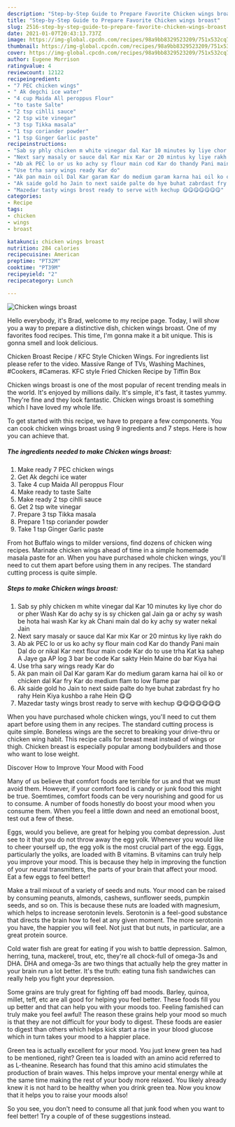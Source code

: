 ```yaml
---
description: "Step-by-Step Guide to Prepare Favorite Chicken wings broast"
title: "Step-by-Step Guide to Prepare Favorite Chicken wings broast"
slug: 2516-step-by-step-guide-to-prepare-favorite-chicken-wings-broast
date: 2021-01-07T20:43:13.737Z
image: https://img-global.cpcdn.com/recipes/98a9bb8329523209/751x532cq70/chicken-wings-broast-recipe-main-photo.jpg
thumbnail: https://img-global.cpcdn.com/recipes/98a9bb8329523209/751x532cq70/chicken-wings-broast-recipe-main-photo.jpg
cover: https://img-global.cpcdn.com/recipes/98a9bb8329523209/751x532cq70/chicken-wings-broast-recipe-main-photo.jpg
author: Eugene Morrison
ratingvalue: 4
reviewcount: 12122
recipeingredient:
- "7 PEC chicken wings"
- " Ak degchi ice water"
- "4 cup Maida All peroppus Flour"
- "to taste Salte"
- "2 tsp cihlli sauce"
- "2 tsp wite vinegar"
- "3 tsp Tikka masala"
- "1 tsp coriander powder"
- "1 tsp Ginger Garlic paste"
recipeinstructions:
- "Sab sy phly chicken m white vinegar dal Kar 10 minutes ky liye chor do or pher Wash Kar do achy sy is sy chicken gal Jain ga or achy sy wash be hota hai wash Kar ky ak Chani main dal do ky achy sy water nekal Jain"
- "Next sary masaly or sauce dal Kar mix Kar or 20 mintus ky liye rakh do"
- "Ab ak PEC lo or us ko achy sy flour main cod Kar do thandy Pani main Dal do or nikal Kar next flour main code Kar do to use trha Kat ka sahep A Jaye ga AP log 3 bar be code Kar sakty Hein Maine do bar Kiya hai"
- "Use trha sary wings ready Kar do"
- "Ak pan main oil Dal Kar garam Kar do medium garam karna hai oil ko or chicken dal Kar fry Kar do medium flam to low flame par"
- "Ak saide gold ho Jain to next saide palte do hye buhat zabrdast fry ho rahy Hein Kiya kushbo a rahe Hein 😋😋"
- "Mazedar tasty wings brost ready to serve with kechup 😋😋😋😋😋😋😋"
categories:
- Recipe
tags:
- chicken
- wings
- broast

katakunci: chicken wings broast 
nutrition: 284 calories
recipecuisine: American
preptime: "PT32M"
cooktime: "PT39M"
recipeyield: "2"
recipecategory: Lunch

---
```



![Chicken wings broast](https://img-global.cpcdn.com/recipes/98a9bb8329523209/751x532cq70/chicken-wings-broast-recipe-main-photo.jpg)

Hello everybody, it's Brad, welcome to my recipe page. Today, I will show you a way to prepare a distinctive dish, chicken wings broast. One of my favorites food recipes. This time, I'm gonna make it a bit unique. This is gonna smell and look delicious.

Chicken Broast Recipe / KFC Style Chicken Wings. For ingredients list please refer to the video. Massive Range of TVs, Washing Machines, #Cookers, #Cameras. KFC style Fried Chicken Recipe by Tiffin Box

Chicken wings broast is one of the most popular of recent trending meals in the world. It's enjoyed by millions daily. It's simple, it's fast, it tastes yummy. They're fine and they look fantastic. Chicken wings broast is something which I have loved my whole life.


To get started with this recipe, we have to prepare a few components. You can cook chicken wings broast using 9 ingredients and 7 steps. Here is how you can achieve that.

<!--inarticleads1-->

##### The ingredients needed to make Chicken wings broast:

1. Make ready 7 PEC chicken wings
1. Get  Ak degchi ice water
1. Take 4 cup Maida All peroppus Flour
1. Make ready to taste Salte
1. Make ready 2 tsp cihlli sauce
1. Get 2 tsp wite vinegar
1. Prepare 3 tsp Tikka masala
1. Prepare 1 tsp coriander powder
1. Take 1 tsp Ginger Garlic paste


From hot Buffalo wings to milder versions, find dozens of chicken wing recipes. Marinate chicken wings ahead of time in a simple homemade masala paste for an. When you have purchased whole chicken wings, you&#39;ll need to cut them apart before using them in any recipes. The standard cutting process is quite simple. 

<!--inarticleads2-->

##### Steps to make Chicken wings broast:

1. Sab sy phly chicken m white vinegar dal Kar 10 minutes ky liye chor do or pher Wash Kar do achy sy is sy chicken gal Jain ga or achy sy wash be hota hai wash Kar ky ak Chani main dal do ky achy sy water nekal Jain
1. Next sary masaly or sauce dal Kar mix Kar or 20 mintus ky liye rakh do
1. Ab ak PEC lo or us ko achy sy flour main cod Kar do thandy Pani main Dal do or nikal Kar next flour main code Kar do to use trha Kat ka sahep A Jaye ga AP log 3 bar be code Kar sakty Hein Maine do bar Kiya hai
1. Use trha sary wings ready Kar do
1. Ak pan main oil Dal Kar garam Kar do medium garam karna hai oil ko or chicken dal Kar fry Kar do medium flam to low flame par
1. Ak saide gold ho Jain to next saide palte do hye buhat zabrdast fry ho rahy Hein Kiya kushbo a rahe Hein 😋😋
1. Mazedar tasty wings brost ready to serve with kechup 😋😋😋😋😋😋😋


When you have purchased whole chicken wings, you&#39;ll need to cut them apart before using them in any recipes. The standard cutting process is quite simple. Boneless wings are the secret to breaking your drive-thru or chicken wing habit. This recipe calls for breast meat instead of wings or thigh. Chicken breast is especially popular among bodybuilders and those who want to lose weight. 

Discover How to Improve Your Mood with Food


Many of us believe that comfort foods are terrible for us and that we must avoid them. However, if your comfort food is candy or junk food this might be true. Soemtimes, comfort foods can be very nourishing and good for us to consume. A number of foods honestly do boost your mood when you consume them. When you feel a little down and need an emotional boost, test out a few of these.

Eggs, would you believe, are great for helping you combat depression. Just see to it that you do not throw away the egg yolk. Whenever you would like to cheer yourself up, the egg yolk is the most crucial part of the egg. Eggs, particularly the yolks, are loaded with B vitamins. B vitamins can truly help you improve your mood. This is because they help in improving the function of your neural transmitters, the parts of your brain that affect your mood. Eat a few eggs to feel better!

Make a trail mixout of a variety of seeds and nuts. Your mood can be raised by consuming peanuts, almonds, cashews, sunflower seeds, pumpkin seeds, and so on. This is because these nuts are loaded with magnesium, which helps to increase serotonin levels. Serotonin is a feel-good substance that directs the brain how to feel at any given moment. The more serotonin you have, the happier you will feel. Not just that but nuts, in particular, are a great protein source.

Cold water fish are great for eating if you wish to battle depression. Salmon, herring, tuna, mackerel, trout, etc, they're all chock-full of omega-3s and DHA. DHA and omega-3s are two things that actually help the grey matter in your brain run a lot better. It's the truth: eating tuna fish sandwiches can really help you fight your depression. 

Some grains are truly great for fighting off bad moods. Barley, quinoa, millet, teff, etc are all good for helping you feel better. These foods fill you up better and that can help you with your moods too. Feeling famished can truly make you feel awful! The reason these grains help your mood so much is that they are not difficult for your body to digest. These foods are easier to digest than others which helps kick start a rise in your blood glucose which in turn takes your mood to a happier place.

Green tea is actually excellent for your mood. You just knew green tea had to be mentioned, right? Green tea is loaded with an amino acid referred to as L-theanine. Research has found that this amino acid stimulates the production of brain waves. This helps improve your mental energy while at the same time making the rest of your body more relaxed. You likely already knew it is not hard to be healthy when you drink green tea. Now you know that it helps you to raise your moods also!

So you see, you don't need to consume all that junk food when you want to feel better! Try  a  couple of  of  these  suggestions  instead.

